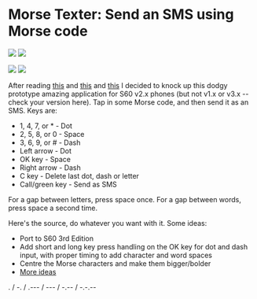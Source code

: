 # Morse Texter: Send an SMS using Morse code

![](http://laivakoira.typepad.com/photos/uncategorized/4715_morsetexter002jpg.jpg) ![](http://laivakoira.typepad.com/photos/uncategorized/4716_morsetexter003jpg.jpg)

![](http://laivakoira.typepad.com/photos/uncategorized/4717_morsetexter004jpg.jpg) ![](http://laivakoira.typepad.com/photos/uncategorized/4718_morsetexter006jpg.jpg)

After reading [this](http://www.russellbeattie.com/notebook/1008476.html) and [this](https://web.archive.org/web/20071013222028/http://muddybranch.thejkgroup.com:80/2005/05/morse_code_trum.html) and [this](http://www.m0tzo.co.uk/2004/01/11/morse-code-software/) I decided to knock up this dodgy prototype amazing application for S60 v2.x phones (but not v1.x or v3.x -- check your version here). Tap in some Morse code, and then send it as an SMS. Keys are:

* 1, 4, 7, or * - Dot
* 2, 5, 8, or 0 - Space
* 3, 6, 9, or # - Dash
* Left arrow - Dot
* OK key - Space
* Right arrow - Dash
* C key - Delete last dot, dash or letter
* Call/green key - Send as SMS

For a gap between letters, press space once. For a gap between words, press space a second time.

Here's the source, do whatever you want with it. Some ideas:

* Port to S60 3rd Edition
* Add short and long key press handling on the OK key for dot and dash input, with proper timing to add character and word spaces
* Centre the Morse characters and make them bigger/bolder
* [More ideas](http://www.m0tzo.co.uk/2004/01/general/morse-code-software/)

. / -. / .--- / --- / -.-- / -.-.--
